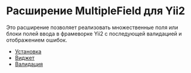 # Расширение MultipleField для Yii2

Это расширение позволяет реализовать множественные поля или блоки полей ввода в фрамеворке Yii2 с последующей валидацией
и отображением ошибок.

* [Установка](installation.md)
* [Виджет](widget.md)
* [Валидация](validators.md)
